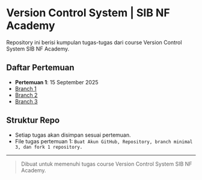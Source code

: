 # Version Control System | SIB NF Academy

Repository ini berisi kumpulan tugas-tugas dari course Version Control System SIB NF Academy.

## Daftar Pertemuan

- **Pertemuan 1**: 15 September 2025
- [Branch 1](https://github.com/firenzehiga/version-control-system/tree/moving-taxi)
- [Branch 2](index.html)
- [Branch 3](https://github.com/firenzehiga/version-control-system/tree/lego-minifigure)

## Struktur Repo
- Setiap tugas akan disimpan sesuai pertemuan.
- File tugas pertemuan 1: `Buat Akun GitHub, Repository, branch minimal 3, dan fork 1 repository.`

---

> Dibuat untuk memenuhi tugas course Version Control System SIB NF Academy.
